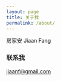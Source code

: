 ```yaml
---
layout: page
title: 关于我
permalink: /about/
---
```


房家安 Jiaan Fang



### 联系我

[jiaanf@gmail.com](mailto:jiaanf@gmail.com)
